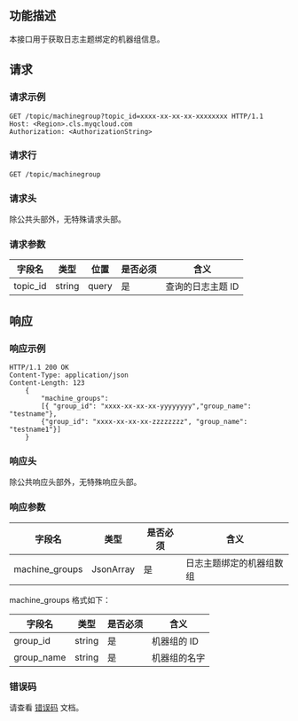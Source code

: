## 功能描述

本接口用于获取日志主题绑定的机器组信息。

## 请求

### 请求示例

```
GET /topic/machinegroup?topic_id=xxxx-xx-xx-xx-xxxxxxxx HTTP/1.1
Host: <Region>.cls.myqcloud.com
Authorization: <AuthorizationString>
```

### 请求行

```
GET /topic/machinegroup
```

### 请求头

除公共头部外，无特殊请求头部。 

### 请求参数

| 字段名   | 类型   | 位置  | 是否必须 | 含义             |
| -------- | ------ | ----- | -------- | ---------------- |
| topic_id | string | query | 是       | 查询的日志主题 ID |

## 响应

### 响应示例

```
HTTP/1.1 200 OK
Content-Type: application/json
Content-Length: 123
	{
		"machine_groups": 
		[{ "group_id": "xxxx-xx-xx-xx-yyyyyyyy","group_name": "testname"},    
		{"group_id": "xxxx-xx-xx-xx-zzzzzzzz", "group_name": "testname1"}]
	}
```

### 响应头

除公共响应头部外，无特殊响应头部。 

### 响应参数

| 字段名         | 类型      | 是否必须 | 含义                     |
| -------------- | --------- | -------- | ------------------------ |
| machine_groups | JsonArray | 是       | 日志主题绑定的机器组数组 |

machine_groups 格式如下：

| 字段名     | 类型   | 是否必须 | 含义         |
| ---------- | ------ | -------- | ------------ |
| group_id   | string | 是       | 机器组的 ID   |
| group_name | string | 是       | 机器组的名字 |

### 错误码

请查看 [错误码](https://cloud.tencent.com/document/product/614/12402) 文档。
